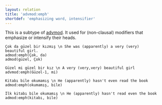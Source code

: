 ```yaml
---
layout: relation
title: 'advmod:emph'
shortdef: 'emphasizing word, intensifier'
---
```


This is a subtype of  [advmod](). 
It used for (non-clausal) modifiers that emphasize or intensify their heads.

~~~ sdparse
Çok da güzel bir kızmış \n She was (apparently) a very (very) beautiful girl.
admod:emph(Çok, da)
admod(güzel, Çok)
~~~

~~~ sdparse
Güzel mi güzel bir kız \n A very (very,very) beautiful girl
advmod:emph(Güzel-1, mi)
~~~

~~~ sdparse
Kitabı bile okumamış \n He (apparently) hasn't even read the book
admod:emph(okumamış, bile)
~~~

~~~ sdparse
İlk kitabı bile okumamış \n He (apparently) hasn't read even the book
admod:emph(kitabı, bile)
~~~


